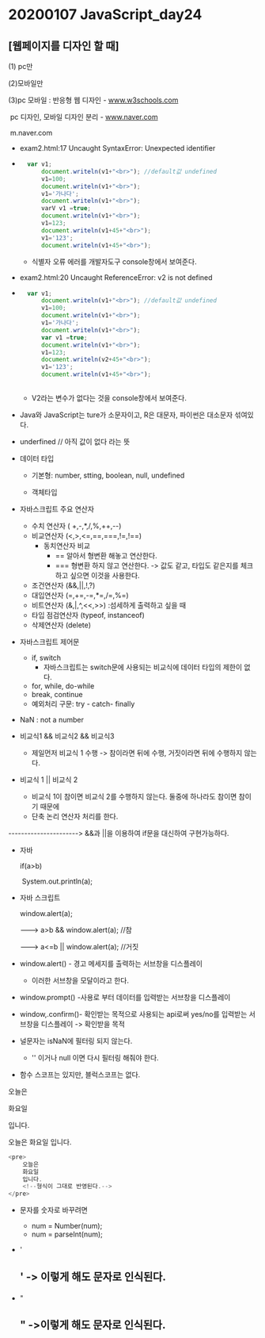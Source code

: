 # 20200107 JavaScript_day24



## [웹페이지를 디자인 할 때]

(1) pc만

(2)모바일만

(3)pc 모바일 : 반응형 웹 디자인 - www.w3schools.com

​						pc 디자인, 모바일 디자인 분리 - www.naver.com

​																			m.naver.com



- exam2.html:17 Uncaught SyntaxError: Unexpected identifier

- ```javascript
  	var v1;
  		document.writeln(v1+"<br>"); //default값 undefined
  		v1=100;
  		document.writeln(v1+"<br>");
  		v1='가나다';
  		document.writeln(v1+"<br>");
  		varV v1 =true;
  		document.writeln(v1+"<br>");
  		v1=123;
  		document.writeln(v1+45+"<br>");
  		v1='123';
  		document.writeln(v1+45+"<br>");
  ```

  - 식별자 오류 에러를 개발자도구 console창에서 보여준다.

- exam2.html:20 Uncaught ReferenceError: v2 is not defined

- ```javascript
  	var v1;
  		document.writeln(v1+"<br>"); //default값 undefined
  		v1=100;
  		document.writeln(v1+"<br>");
  		v1='가나다';
  		document.writeln(v1+"<br>");
  		var v1 =true;
  		document.writeln(v1+"<br>");
  		v1=123;
  		document.writeln(v2+45+"<br>");
  		v1='123';
  		document.writeln(v1+45+"<br>");
  		
  ```

  - V2라는 변수가 없다는 것을 console창에서 보여준다.





- Java와 JavaScript는 ture가 소문자이고, R은 대문자, 파이썬은 대소문자 섞여있다.



- underfined // 아직 값이 없다 라는 뜻



- 데이터 타입

  - 기본형: number, stting, boolean, null, undefined 

  - 객체타입

    

- 자바스크립트 주요 연산자

  - 수치 연산자 ( +,-,*,/,%,++,--)
  - 비교연산자 (<,>,<=,==,===,!=,!==)
    - 동치연산자 비교
      - == 알아서 형변환 해놓고 연산한다.
      - === 형변환 하지 않고 연산한다. -> 값도 같고, 타입도 같은지를 체크하고 싶으면  이것을 사용한다.
  - 조건연산자 (&&,||,!,?)
  - 대입연산자 (=,+=,-=,*=,/=,%=)
  - 비트연산자 (&,|,^,<<,>>) :섬세하게 출력하고 싶을 때
  - 타입 점검연산자 (typeof, instanceof)
  - 삭제연산자 (delete)

  

- 자바스크립트 제어문

  - if, switch
    - 자바스크립트는 switch문에 사용되는 비교식에 데이터 타입의 제한이 없다.
  - for, while, do-while
  - break, continue
  - 예외처리 구문: try - catch- finally



- NaN : not a number

  

- 비교식1 && 비교식2 && 비교식3

  - 제일먼저 비교식 1 수행 -> 참이라면 뒤에 수행, 거짓이라면 뒤에 수행하지 않는다.

- 비교식 1 || 비교식 2

  - 비교식 1이 참이면 비교식 2를 수행하지 않는다. 둘중에 하나라도 참이면 참이기 때문에
  - 단축 논리 연산자 처리를 한다. 

----------------------> &&과 ||을 이용하여 if문을 대신하여 구현가능하다.

- 자바 

  if(a>b)

  ​		System.out.println(a);

- 자바 스크립트

  window.alert(a);

  ---> a>b && window.alert(a); //참

  ---> a<=b || window.alert(a); //거짓



- window.alert() - 경고 메세지를 출력하는 서브창을 디스플레이 
  - 이러한 서브창을 모달이라고 한다.
- window.prompt() -사용로 부터 데이터를 입력받는 서브창을 디스플레이
- window,.confirm()- 확인받는 목적으로 사용되는 api로써 yes/no를 입력받는  서브창을 디스플레이 -> 확인받을 목적



- 널문자는 isNaN에 필터링 되지 않는다. 
  - '' 이거나  null 이면 다시 필터링 해줘야 한다.
- 함수 스코프는 있지만, 블럭스코프는 없다.







오늘은

화요일

입니다.



오늘은 화요일 입니다.

```javascript
<pre>
    오늘은
    화요일
    입니다.
    <!--형식이 그대로 반영된다.-->
</pre>
```



- 문자를 숫자로 바꾸려면
  - num = Number(num);
  - num = parseInt(num);



- '<h2 id = "blue">' -> 이렇게 해도 문자로 인식된다.
- "<h2 id = 'blue'>" ->이렇게 해도 문자로 인식된다.



